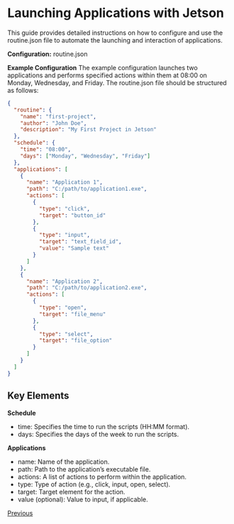 # Launching Applications with Jetson

This guide provides detailed instructions on how to configure and use the routine.json file to automate the launching and interaction of applications.

**Configuration:** routine.json

**Example Configuration**
The example configuration launches two applications and performs specified actions within them at 08:00 on Monday, Wednesday, and Friday.
The routine.json file should be structured as follows:

```json
{
  "routine": {
    "name": "first-project",
    "author": "John Doe",
    "description": "My First Project in Jetson"
  },
  "schedule": {
    "time": "08:00",
    "days": ["Monday", "Wednesday", "Friday"]
  },
  "applications": [
    {
      "name": "Application 1",
      "path": "C:/path/to/application1.exe",
      "actions": [
        {
          "type": "click",
          "target": "button_id"
        },
        {
          "type": "input",
          "target": "text_field_id",
          "value": "Sample text"
        }
      ]
    },
    {
      "name": "Application 2",
      "path": "C:/path/to/application2.exe",
      "actions": [
        {
          "type": "open",
          "target": "file_menu"
        },
        {
          "type": "select",
          "target": "file_option"
        }
      ]
    }
  ]
}
```

## Key Elements

**Schedule**
- time: Specifies the time to run the scripts (HH:MM format).
- days: Specifies the days of the week to run the scripts.

**Applications**
- name: Name of the application.
- path: Path to the application’s executable file.
- actions: A list of actions to perform within the application.
- type: Type of action (e.g., click, input, open, select).
- target: Target element for the action.
- value (optional): Value to input, if applicable.

[Previous](start-project.md)